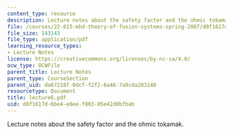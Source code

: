 ```yaml
---
content_type: resource
description: Lecture notes about the safety factor and the ohmic tokamak.
file: /courses/22-615-mhd-theory-of-fusion-systems-spring-2007/d8f1617d6be4e0eef80305e42d0bfbab_lecture6.pdf
file_size: 143143
file_type: application/pdf
learning_resource_types:
- Lecture Notes
license: https://creativecommons.org/licenses/by-nc-sa/4.0/
ocw_type: OCWFile
parent_title: Lecture Notes
parent_type: CourseSection
parent_uid: da67218f-0dcf-f2f2-6a46-7a9cda203148
resourcetype: Document
title: lecture6.pdf
uid: d8f1617d-6be4-e0ee-f803-05e42d0bfbab
---
```

Lecture notes about the safety factor and the ohmic tokamak.